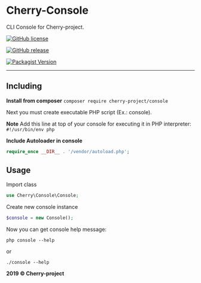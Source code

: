 # Cherry-Console
CLI Console for Cherry-project.


[![GitHub license](https://img.shields.io/github/license/cherry-framework/console.svg)](https://github.com/cherry-framework/console/blob/master/LICENSE)

[![GitHub release](https://img.shields.io/github/release/cherry-framework/console.svg)](https://github.com/console/logs-viewer/releases)

[![Packagist Version](https://img.shields.io/packagist/v/cherry-project/console.svg "Packagist Version")](https://packagist.org/packages/cherry-project/console "Packagist Version")

------------

## Including
**Install from composer** `composer require cherry-project/console`

Next you must create executable PHP script  (Ex.: console).

**Note** Add this line at top of your console for executing 
it in PHP interpreter: `#!/usr/bin/env php`

**Include Autoloader in console**
```php
require_once __DIR__ . '/vendor/autoload.php';
```

## Usage

Import class

```php
use Cherry\Console\Console;
```

Create new console instance
```php
$console = new Console();
```

Now you can get console help message:

`php console --help`

or

`./console --help`

**2019 &copy; Cherry-project**
